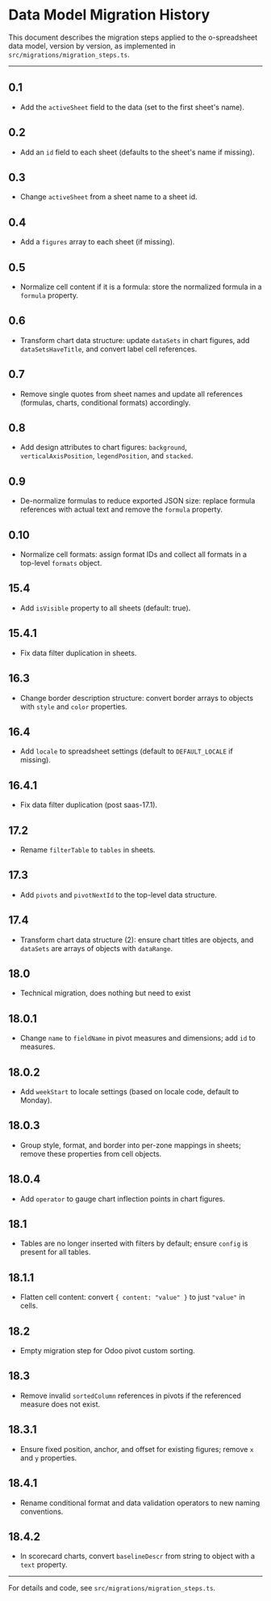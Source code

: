 # Data Model Migration History

This document describes the migration steps applied to the o-spreadsheet data model, version by version, as implemented in `src/migrations/migration_steps.ts`.

---

## 0.1

- Add the `activeSheet` field to the data (set to the first sheet's name).

## 0.2

- Add an `id` field to each sheet (defaults to the sheet's name if missing).

## 0.3

- Change `activeSheet` from a sheet name to a sheet id.

## 0.4

- Add a `figures` array to each sheet (if missing).

## 0.5

- Normalize cell content if it is a formula: store the normalized formula in a `formula` property.

## 0.6

- Transform chart data structure: update `dataSets` in chart figures, add `dataSetsHaveTitle`, and convert label cell references.

## 0.7

- Remove single quotes from sheet names and update all references (formulas, charts, conditional formats) accordingly.

## 0.8

- Add design attributes to chart figures: `background`, `verticalAxisPosition`, `legendPosition`, and `stacked`.

## 0.9

- De-normalize formulas to reduce exported JSON size: replace formula references with actual text and remove the `formula` property.

## 0.10

- Normalize cell formats: assign format IDs and collect all formats in a top-level `formats` object.

## 15.4

- Add `isVisible` property to all sheets (default: true).

## 15.4.1

- Fix data filter duplication in sheets.

## 16.3

- Change border description structure: convert border arrays to objects with `style` and `color` properties.

## 16.4

- Add `locale` to spreadsheet settings (default to `DEFAULT_LOCALE` if missing).

## 16.4.1

- Fix data filter duplication (post saas-17.1).

## 17.2

- Rename `filterTable` to `tables` in sheets.

## 17.3

- Add `pivots` and `pivotNextId` to the top-level data structure.

## 17.4

- Transform chart data structure (2): ensure chart titles are objects, and `dataSets` are arrays of objects with `dataRange`.

## 18.0

- Technical migration, does nothing but need to exist

## 18.0.1

- Change `name` to `fieldName` in pivot measures and dimensions; add `id` to measures.

## 18.0.2

- Add `weekStart` to locale settings (based on locale code, default to Monday).

## 18.0.3

- Group style, format, and border into per-zone mappings in sheets; remove these properties from cell objects.

## 18.0.4

- Add `operator` to gauge chart inflection points in chart figures.

## 18.1

- Tables are no longer inserted with filters by default; ensure `config` is present for all tables.

## 18.1.1

- Flatten cell content: convert `{ content: "value" }` to just `"value"` in cells.

## 18.2

- Empty migration step for Odoo pivot custom sorting.

## 18.3

- Remove invalid `sortedColumn` references in pivots if the referenced measure does not exist.

## 18.3.1

- Ensure fixed position, anchor, and offset for existing figures; remove `x` and `y` properties.

## 18.4.1

- Rename conditional format and data validation operators to new naming conventions.

## 18.4.2

- In scorecard charts, convert `baselineDescr` from string to object with a `text` property.

---

For details and code, see `src/migrations/migration_steps.ts`.
